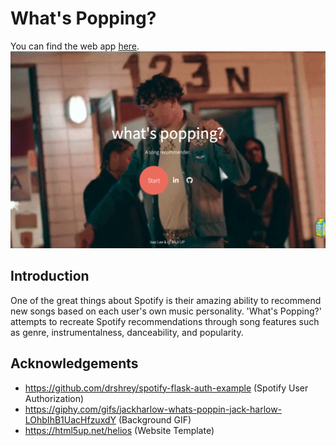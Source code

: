 # What's Popping?
You can find the web app [here](http://www.whatspopping.xyz/). 
![banner](data/whatspopping.jpg)
## Introduction
One of the great things about Spotify is their amazing ability to recommend new songs based on each user's own music personality. 'What's Popping?' attempts to recreate Spotify recommendations through song features such as genre, instrumentalness, danceability, and popularity.
## Acknowledgements
* https://github.com/drshrey/spotify-flask-auth-example (Spotify User Authorization) 
* https://giphy.com/gifs/jackharlow-whats-poppin-jack-harlow-LOhbIhB1UacHfzuxdY (Background GIF) 
* https://html5up.net/helios (Website Template)
